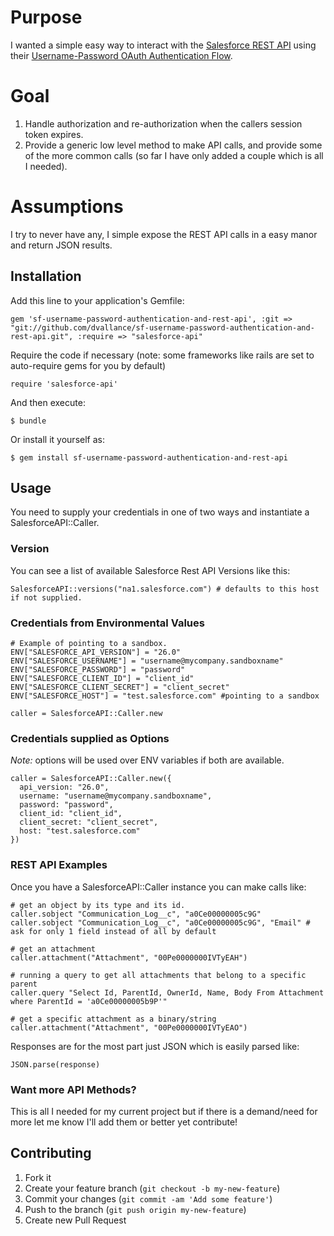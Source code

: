 # Purpose

I wanted a simple easy way to interact with the [Salesforce REST API](http://www.salesforce.com/us/developer/docs/api_rest/index_Left.htm) using their [Username-Password OAuth Authentication Flow](http://www.salesforce.com/us/developer/docs/api_rest/Content/intro_understanding_username_password_oauth_flow.htm).

# Goal

1. Handle authorization and re-authorization when the callers session token expires.
2. Provide a generic low level method to make API calls, and provide some of the more common calls (so far I have only added a couple which is all I needed).

# Assumptions

I try to never have any, I simple expose the REST API calls in a easy manor and return JSON results.

## Installation

Add this line to your application's Gemfile:

    gem 'sf-username-password-authentication-and-rest-api', :git => "git://github.com/dvallance/sf-username-password-authentication-and-rest-api.git", :require => "salesforce-api" 

Require the code if necessary (note: some frameworks like rails are set to auto-require gems for you by default)

    require 'salesforce-api'

And then execute:

    $ bundle

Or install it yourself as:

    $ gem install sf-username-password-authentication-and-rest-api

## Usage

You need to supply your credentials in one of two ways and instantiate a SalesforceAPI::Caller.

### Version

You can see a list of available Salesforce Rest API Versions like this:

    SalesforceAPI::versions("na1.salesforce.com") # defaults to this host if not supplied.

### Credentials from Environmental Values
    
    # Example of pointing to a sandbox.
    ENV["SALESFORCE_API_VERSION"] = "26.0" 
    ENV["SALESFORCE_USERNAME"] = "username@mycompany.sandboxname"
    ENV["SALESFORCE_PASSWORD"] = "password"
    ENV["SALESFORCE_CLIENT_ID"] = "client_id"
    ENV["SALESFORCE_CLIENT_SECRET"] = "client_secret"
    ENV["SALESFORCE_HOST"] = "test.salesforce.com" #pointing to a sandbox

    caller = SalesforceAPI::Caller.new

### Credentials supplied as Options

_Note:_ options will be used over ENV variables if both are available.

    caller = SalesforceAPI::Caller.new({
      api_version: "26.0",
      username: "username@mycompany.sandboxname",
      password: "password",
      client_id: "client_id", 
      client_secret: "client_secret",
      host: "test.salesforce.com"
    })

### REST API Examples

Once you have a SalesforceAPI::Caller instance you can make calls like:
    
    # get an object by its type and its id.
    caller.sobject "Communication_Log__c", "a0Ce00000005c9G" 
    caller.sobject "Communication_Log__c", "a0Ce00000005c9G", "Email" # ask for only 1 field instead of all by default 

    # get an attachment
    caller.attachment("Attachment", "00Pe0000000IVTyEAH")
    
    # running a query to get all attachments that belong to a specific parent
    caller.query "Select Id, ParentId, OwnerId, Name, Body From Attachment where ParentId = 'a0Ce00000005b9P'"

    # get a specific attachment as a binary/string
    caller.attachment("Attachment", "00Pe0000000IVTyEAO")

Responses are for the most part just JSON which is easily parsed like: 
    
    JSON.parse(response)

### Want more API Methods?

This is all I needed for my current project but if there is a demand/need for more let me know I'll add them or better yet contribute!

## Contributing

1. Fork it
2. Create your feature branch (`git checkout -b my-new-feature`)
3. Commit your changes (`git commit -am 'Add some feature'`)
4. Push to the branch (`git push origin my-new-feature`)
5. Create new Pull Request

